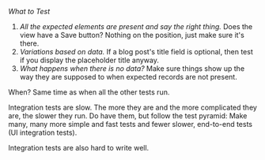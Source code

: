 *What to Test*

1. *All the expected elements are present and say the right thing.* Does the view have a Save button? Nothing on the position, just make sure it's there.
2. *Variations based on data.* If a blog post's title field is optional, then test if you display the placeholder title anyway.
3. *What happens when there is no data?* Make sure things show up the way they are supposed to when expected records are not present.

When? Same time as when all the other tests run.

Integration tests are slow. The more they are and the more complicated they are, the slower they run. Do have them, but follow the test pyramid: Make many, many more simple and fast tests and fewer slower, end-to-end tests (UI integration tests).

Integration tests are also hard to write well.

